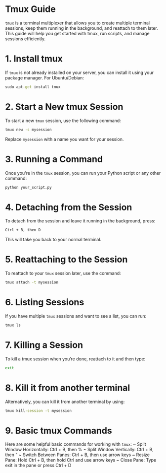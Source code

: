 # Tmux Guide
```tmux``` is a terminal multiplexer that allows you to create multiple terminal sessions, keep them running in the background, and reattach to them later. This guide will help you get started with tmux, run scripts, and manage sessions efficiently.

# 1. Install tmux
If ```tmux``` is not already installed on your server, you can install it using your package manager.
For Ubuntu/Debian:
```cmd
sudo apt-get install tmux
```

# 2. Start a New tmux Session
To start a new ```tmux``` session, use the following command:
```cmd
tmux new -s mysession
```

Replace ```mysession``` with a name you want for your session.

# 3. Running a Command
Once you're in the ```tmux``` session, you can run your Python script or any other command:
```cmd 
python your_script.py
```

# 4. Detaching from the Session
To detach from the session and leave it running in the background, press:
```cmd
Ctrl + B, then D
```
This will take you back to your normal terminal.


# 5. Reattaching to the Session
To reattach to your ```tmux``` session later, use the command:
```cmd
tmux attach -t mysession
```

# 6. Listing Sessions
If you have multiple ```tmux``` sessions and want to see a list, you can run:
```cmd 
tmux ls
```

# 7. Killing a Session
To kill a tmux session when you’re done, reattach to it and then type:
```cmd
exit
```
# 8. Kill it from another terminal
Alternatively, you can kill it from another terminal by using:
```cmd
tmux kill-session -t mysession
```

# 9. Basic tmux Commands
Here are some helpful basic commands for working with ```tmux```:
~ Split Window Horizontally: Ctrl + B, then %
~ Split Window Vertically: Ctrl + B, then "
~ Switch Between Panes: Ctrl + B, then use arrow keys
~ Resize Pane: Hold Ctrl + B, then hold Ctrl and use arrow keys
~ Close Pane: Type exit in the pane or press Ctrl + D
